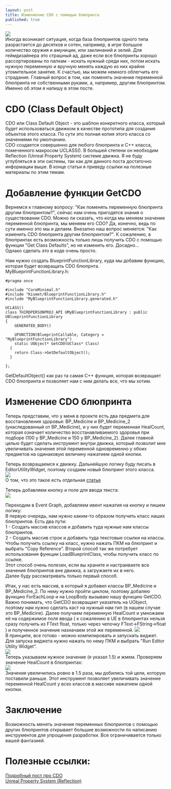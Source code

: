 ```yaml
---
layout: post
title: Измениение CDO с помощью блюпринта
published: true
---
```

![]({{site.baseurl}}/images/2023-01-20-change-CDO-by-blueprint/2023-01-20-change-CDO-by-blueprint.prewiev.png)  
Иногда возникает ситуация, когда база блюпринтов одного типа разрастается до десятков и сотен, например, в игре большое количество оружия и амуниции, или заклинаний и зелий.
Для геймдизайнера это страшный ад, даже если все блюпринты хорошо рассортированы по папкам - искать нужный среди них, потом искать нужную переменную и вручную менять каждую из них крайне утомительное занятие.
К счастью, мы можем немного облегчить его страдания.
Главный вопрос в том, как поменять значение переменной блюпринта не собственными руками, а, например, другим блюпринтом.  
Именно об этом я напишу в этом посте.  

# CDO (Class Default Object)
CDO или Class Default Object - это шаблон конкретного класса, который будет использоваться движком в качестве прототипа для создания объектов этого класса. По сути это полная копия этого класса со значениями по умолчанию.  
CDO создается совершенно для любого блюпринта и С++ класса, помеченного макросом UCLASS(). В большей степени он необходим Reflection (Unreal Property System) системе движка.
Я не буду углубляться в эти системы, так как для данного поста достаточно информации выше. В конце статьи я приведу ссылки на полезные материалы по этим темам.  

# Добавление функции GetCDO
Вернемся к главному вопросу: "Как поменять переменную блюпринта другим блюпринтом?", сейчас нам очень пригодятся знания о существовании CDO. 
Можно ли сказать, что когда мы меняем значение переменной блюпринта, мы меняем его CDO? Да, конечно, ведь по сути именно это мы и делаем. 
Внезапно наш вопрос меняется: "Как изменить CDO блюпринта другим блюпринтом?". К сожалению, в блюпринтах есть возможность только лишь получить CDO с помощью функции "Get Class Defaults",
но не изменить его. Досадно...  
Однако сделать это в коде очень просто.  

Нам нужно создать BlueprintFunctionLibrary, куда мы добавим функцию, которая будет возвращать CDO блюпрнта.  
MyBlueprintFunctionLibrary.h:
    
    #pragma once
    
    #include "CoreMinimal.h"
    #include "Kismet/BlueprintFunctionLibrary.h"
    #include "MyBlueprintFunctionLibrary.generated.h"
    
    UCLASS()
    class THIRDPERSONPROJ_API UMyBlueprintFunctionLibrary : public UBlueprintFunctionLibrary
    {
    	GENERATED_BODY()
    
        UFUNCTION(BlueprintCallable, Category = "MyBlueprintFunctionLibrary")
        static UObject* GetCDO(UClass* Class)
      {
        return Class->GetDefaultObject();
      }
    	
    };

GetDefaultObject() как раз та самая C++ функция, которая возвращает CDO блюпринта и позволяет нам с ним делать все, что мы хотим.  

# Изменение CDO блюпринта 
Теперь представим, что у меня в проекте есть два предмета для восстановления здоровья: BP_Medicine и BP_Medicine_2 (унаследованный от BP_Medicine),
и у них будет переменная HealCount, которая означает количество восстанавливаемого здоровья при подборе (100 у BP_Medicine и 150 у BP_Medicine_2).
Далее главной целью будет сделать инструмент внутри движка, который позволит мне увеличивать значение этой переменной одновременно у обоих предметов на одинаковую величину нажатием одной кнопки.

Теперь возвращаемся к движку. Дальнейшую логику буду писать в EditorUtilityWidget, поэтому создаем новый блюпринт этого класса.  
![]({{site.baseurl}}/images/2023-01-20-change-CDO-by-blueprint/2023-01-20-change-CDO-by-blueprint.1.png)  
О том, что это такое есть отдельная [статья](https://pelogetan.github.io/blutilities-and-editorutilitywidget/)  

Теперь добавляем кнопку и поле для ввода текста:  
![]({{site.baseurl}}/images/2023-01-20-change-CDO-by-blueprint/2023-01-20-change-CDO-by-blueprint.2.png)  

Переходим в Event Graph, добавляем ивент нажатия на кнопку и пишем логику:  
В первую очередь, нам нужно каким-то образом получить класс наших блюпринтов. Есть два пути:  
1 - Создать массив классов и добавить туда нужные нам классы блюпринтов.  
2 - Создать массив строк и добавить туда текстовые ссылки на классы.  
Чтобы получить ссылку на класс, нужно нажать ПКМ на блюпринт и выбрать "Copy Reference". Второй способ так же потребует использования функции LoadBlueprintClass, чтобы получить класс по ссылке.  
Этот способ очень полезен, если вы храните и настраиваете все значения блюпринтов вне движка, а загружаете их в него.  
Далее буду рассматривать только первый способ.  

Итак, у нас есть массив, в который я добавил классы BP_Medicine и BP_Medicine_2. По нему нужно пройти циклом, поэтому добаляю функцию ForEachLoop и на LoopBody вызываю нашу функцию GetCDO.
Важно понимать, что GetCDO возвращает указатель на UObject, поэтому нам нужно сделать каст на нужный нам тип (в нашем случае это BP_Medicine). Далее получаем переменную HealCount и умножаем её на
содержимое поля ввода ( к сожалению в UE в блюпринтах нельзя сразу получить из FText float, только через чепочку FText->FString->float ) и полученное значение назначаем этой же переменной.
![]({{site.baseurl}}/images/2023-01-20-change-CDO-by-blueprint/2023-01-20-change-CDO-by-blueprint.3.png)  
В принципе, все готово - можно компилировать и запускать виджет. Для запуска виджета нужно нажать по нему ПКМ и выбрать "Run Editor Utility Widget".  
![]({{site.baseurl}}/images/2023-01-20-change-CDO-by-blueprint/2023-01-20-change-CDO-by-blueprint.4.png)  
Теперь указываем нужное значение (я указал 1.5) и жмем. Проверяем значение HealCount в блюпринтах:  
![]({{site.baseurl}}/images/2023-01-20-change-CDO-by-blueprint/2023-01-20-change-CDO-by-blueprint.5.png)  
Значения увеличились ровно в 1.5 раза, мы добились той цели, которую поставили раньше. Этот инструмент позволяет увеличивать значение переменной HealCount у всех классов в массиве нажатием одной кнопки.

# Заключение
Возможность менять значения переменных блюпринтов с помощью других блюпринтов открывает большие возможности по написанию инструментов для упрощения разработки. Все ограничивается только вашей фантазией.

# Полезные ссылки:
[Подробный пост про CDO](https://1danielcoelho.github.io/unreal-engine-basics-base-classes/)  
[Unreal Property System (Reflection)](https://www.unrealengine.com/en-US/blog/unreal-property-system-reflection)
